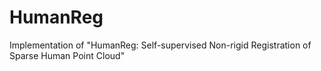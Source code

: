 # HumanReg
Implementation of "HumanReg: Self-supervised Non-rigid Registration of Sparse Human Point Cloud"
